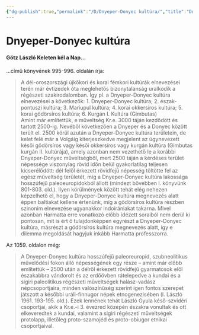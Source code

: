 ```yaml
---
{"dg-publish":true,"permalink":"/D/Dnyeper-Donyec kultúra/","title":"Dnyeper-Donyec kultúra","created":"2023-12-23T06:20","updated":"2023-12-23T06:20"}
---
```



# Dnyeper-Donyec kultúra

#### Götz László Keleten kél a Nap...

...című könyvének 995-996. oldalán írja:
> A dél-oroszországi újkőkori és korai fémkori kultúrák elnevezései terén már évtizedek óta meglehetős bizonytalanság uralkodik a régészeti szakirodalomban. Így pl. a Dnyeper-Donyec kultúra elnevezései a következők: 1\. Dnyeper-Donyec kultúra; 2\. észak-pontuszi kultúra; 3\. Mariupul kultúra; 4\. korai okkersíros kultúra; 5\. korai gödörsíros kultúra; 6\. Kurgán I. Kultúra (Gimbutas)  
> Amint már említettük, e műveltség Kr.e. 3000 táján kezdődött és tartott 2500-ig. Nevéből következően a Dnyeper és a Donyec között terült el. 2500 körül azután a Dnyeper-Donyec kultúra területein, de kelet felé már a Volgáig kiterjeszkedve megjelent az úgynevezett késői gödörsíros vagy késői okkersíros vagy kurgán kultúra (Gimbutas kurgán II. kultúrája), amely azonban nem vezethető le a korábbi Dnyeper-Donyec műveltségből, mert 2500 táján a kérdéses terület népessége viszonylag rövid időn belül gyakorlatilag teljesen kicserélődött: dél felől érkezett rövidfejű népesség töltötte fel az egész műveltség területét, míg a Dnyeper-Donyec kultúra lakossága hosszúfejű paleoeuropidokból állott (mindezt bővebben l. könyvünk 801-803. old.). Ilyen körülmények között tehát elég nehezen képzelhető el, hogy a Dnyeper-Donyec kultúra megnevezés alatt éppen baltiakat kellene értenünk, míg a gödörsíros kultúra részben szinonim elnevezése ugyanakkor indoirániakat takarna. Mivel azonban Harmatta erre vonatkozó előbb idézett soraiból nem derül ki pontosan, mit is ért ő tulajdonképpen egyrészt a Dnyeper-Donyec kultúra, másrészt a gödörsíros kultúra megnevezés alatt, így e dilemma megoldását hagyjuk inkább Harmatta professzorra.  

Az 1059. oldalon még:  
> A Dnyeper-Donyec kultúra hosszúfejű paleoreuropid, szubneolitikus művelődési fokon álló népességének egy része – amint már előbb említettük – 2500 után a délről érkezett rövidfejű gyarmatosok elől északabbra vándorolt és az erdőövben rátelepedve a kundai és a sigiri paleolitikus régészeti műveltségek halász-vadász népcsoportjaira, minden valószínűség szerint igen fontos szerepet játszott a későbbi uráli-finnugor népek etnogenezisében (l. László 1961. 193-195. old.). Ezek lennének tehát László Gyula késő-szvidéri csoportjai, akik a Kr.e.-i 3. évezred közepén északra vonultak és ott elkeveredtek a kundai, valamint a sigiri régészeti műveltségek protolapp, illetőleg proto-szamojéd és proto-obiugor etnikai csoportjaival.  